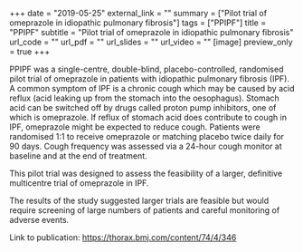 +++
date = "2019-05-25"
external_link = ""
summary = ["Pilot trial of omeprazole in idiopathic pulmonary fibrosis"]
tags = ["PPIPF"]
title = "PPIPF"
subtitle = "Pilot trial of omeprazole in idiopathic pulmonary fibrosis"
url_code = ""
url_pdf = ""
url_slides = ""
url_video = ""
[image]
  preview_only = true
+++

PPIPF was a single-centre, double-blind, placebo-controlled, randomised pilot trial of omeprazole in patients with idiopathic pulmonary fibrosis (IPF). A common symptom of IPF is a chronic cough which may be caused by acid reflux (acid leaking up from the stomach into the oesophagus). Stomach acid can be switched off by drugs called proton pump inhibitors, one of which is omeprazole. If reflux of stomach acid does contribute to cough in IPF, omeprazole might be expected to reduce cough. Patients were randomised 1:1 to receive omeprazole or matching placebo twice daily for 90 days. Cough frequency was assessed via a 24-hour cough monitor at baseline and at the end of treatment.

This pilot trial was designed to assess the feasibility of a larger, definitive multicentre trial of omeprazole in IPF.

The results of the study suggested larger trials are feasible but would require screening of large numbers of patients and careful monitoring of adverse events.

Link to publication: https://thorax.bmj.com/content/74/4/346
